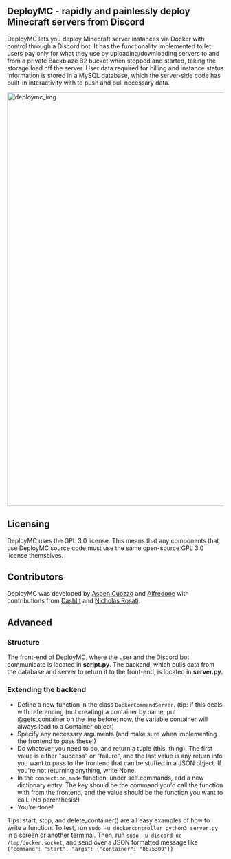 ## DeployMC - rapidly and painlessly deploy Minecraft servers from Discord
DeployMC lets you deploy Minecraft server instances via Docker with control through a Discord bot. It has the functionality implemented to let users pay only for what they use by uploading/downloading servers to and from a private Backblaze B2 bucket when stopped and started, taking the storage load off the server. User data required for billing and instance status information is stored in a MySQL database, which the server-side code has built-in interactivity with to push and pull necessary data.

<img width="960" alt="deploymc_img" src="https://github.com/user-attachments/assets/a55213bc-d1b0-4528-91bf-0c23a756528f" />

## Licensing
DeployMC uses the GPL 3.0 license. This means that any components that use DeployMC source code must use the same open-source GPL 3.0 license themselves.

## Contributors
DeployMC was developed by [Aspen Cuozzo](https://github.com/aspencuozzo) and [Alfredooe](https://github.com/Alfredooe) with contributions from [DashLt](https://github.com/DashLt) and [Nicholas Rosati](https://github.com/hydranoid620).

## Advanced
### Structure
The front-end of DeployMC, where the user and the Discord bot communicate is located in **script.py**. The backend, which pulls data from the database and server to return it to the front-end, is located in **server.py**.
        
### Extending the backend
- Define a new function in the class `DockerCommandServer`. (tip: if this deals with referencing (not creating) a container by name, put @gets_container on the line before; now, the variable container will always lead to a Container object)
- Specify any necessary arguments (and make sure when implementing the frontend to pass these!)
- Do whatever you need to do, and return a tuple (this, thing). The first value is either "success" or "failure", and the last value is any return info you want to pass to the frontend that can be stuffed in a JSON object. If you're not returning anything, write None.
- In the `connection_made` function, under self.commands, add a new dictionary entry. The key should be the command you'd call the function with from the frontend, and the value should be the function you want to call. (No parenthesis!)
- You're done!

Tips:
start, stop, and delete_container() are all easy examples of how to write a function.
To test, run `sudo -u dockercontroller python3 server.py` in a screen or another terminal. Then, run `sudo -u discord nc /tmp/docker.socket`, and send over a JSON formatted message like `{"command": "start", "args": {"container": "8675309"}}`
